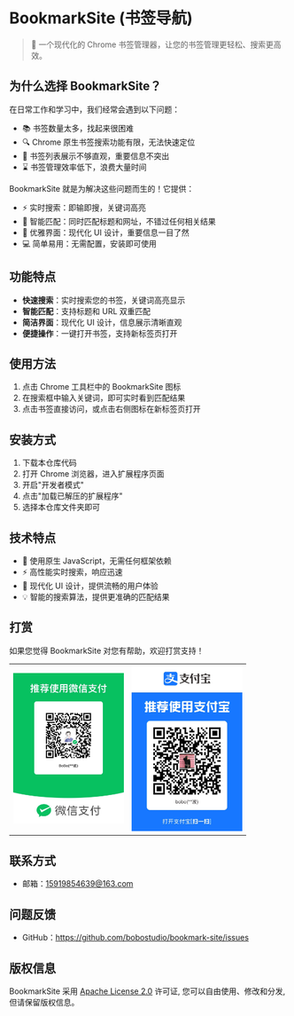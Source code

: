 # BookmarkSite (书签导航)

> 🚀 一个现代化的 Chrome 书签管理器，让您的书签管理更轻松、搜索更高效。

## 为什么选择 BookmarkSite？

在日常工作和学习中，我们经常会遇到以下问题：

- 📚 书签数量太多，找起来很困难
- 🔍 Chrome 原生书签搜索功能有限，无法快速定位
- 👀 书签列表展示不够直观，重要信息不突出
- ⌛ 书签管理效率低下，浪费大量时间

BookmarkSite 就是为解决这些问题而生的！它提供：

- ⚡ 实时搜索：即输即搜，关键词高亮
- 🎯 智能匹配：同时匹配标题和网址，不错过任何相关结果
- 🎨 优雅界面：现代化 UI 设计，重要信息一目了然
- 💻 简单易用：无需配置，安装即可使用

## 功能特点

- **快速搜索**：实时搜索您的书签，关键词高亮显示
- **智能匹配**：支持标题和 URL 双重匹配
- **简洁界面**：现代化 UI 设计，信息展示清晰直观
- **便捷操作**：一键打开书签，支持新标签页打开

## 使用方法

1. 点击 Chrome 工具栏中的 BookmarkSite 图标
2. 在搜索框中输入关键词，即可实时看到匹配结果
3. 点击书签直接访问，或点击右侧图标在新标签页打开

## 安装方式

1. 下载本仓库代码
2. 打开 Chrome 浏览器，进入扩展程序页面
3. 开启"开发者模式"
4. 点击"加载已解压的扩展程序"
5. 选择本仓库文件夹即可

## 技术特点

- 🚀 使用原生 JavaScript，无需任何框架依赖
- ⚡ 高性能实时搜索，响应迅速
- 🎨 现代化 UI 设计，提供流畅的用户体验
- 💡 智能的搜索算法，提供更准确的匹配结果


## 打赏

如果您觉得 BookmarkSite 对您有帮助，欢迎打赏支持！

<table>
<tr>
<td><img src="./images/wechat-qr.jpg" alt="微信支付" width="200"></td>
<td><img src="./images/alipay-qr.jpg" alt="支付宝" width="200"></td>
</tr>
</table>


## 联系方式

- 邮箱：15919854639@163.com


## 问题反馈

- GitHub：https://github.com/bobostudio/bookmark-site/issues


## 版权信息

BookmarkSite 采用 [Apache License 2.0](LICENSE) 许可证, 您可以自由使用、修改和分发, 但请保留版权信息。




